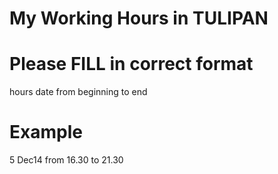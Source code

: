 # My Working Hours in TULIPAN

# Please FILL in correct format

hours date from beginning to end

# Example
5 Dec14 from 16.30 to 21.30
